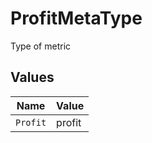 # ProfitMetaType

Type of metric


## Values

| Name     | Value    |
| -------- | -------- |
| `Profit` | profit   |